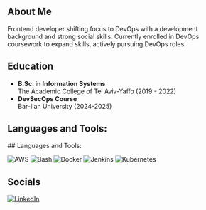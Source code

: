 ## About Me
Frontend developer shifting focus to DevOps with a development background and strong social skills. Currently enrolled
in DevOps coursework to expand skills, actively pursuing DevOps roles.

## Education
- **B.Sc. in Information Systems**  
  The Academic College of Tel Aviv-Yaffo (2019 - 2022)
- **DevSecOps Course**  
  Bar-Ilan University (2024-2025)

## Languages and Tools:
<p align="left">
 ## Languages and Tools:
<p align="left">
  <img src="https://img.shields.io/badge/AWS-%23FF9900.svg?style=for-the-badge&logo=amazon-aws&logoColor=white" alt="AWS"/>
  <img src="https://img.shields.io/badge/Bash-4EAA25.svg?style=for-the-badge&logo=gnu-bash&logoColor=white" alt="Bash"/>
  <img src="https://img.shields.io/badge/Docker-2496ED.svg?style=for-the-badge&logo=docker&logoColor=white" alt="Docker"/>
  <img src="https://img.shields.io/badge/Jenkins-D24939.svg?style=for-the-badge&logo=jenkins&logoColor=white" alt="Jenkins"/>
  <img src="https://img.shields.io/badge/Kubernetes-326CE5.svg?style=for-the-badge&logo=kubernetes&logoColor=white" alt="Kubernetes"/>
  <!-- Add more logos as needed -->
</p>

## Socials
<p align="left">
  <a href="https://www.linkedin.com/in/raz-sherf/" target="_blank">
    <img src="https://img.shields.io/badge/LinkedIn-0A66C2?style=for-the-badge&logo=linkedin&logoColor=white" alt="LinkedIn"/>
  </a>
</p>
